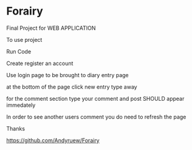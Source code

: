 # Forairy
Final Project for WEB APPLICATION

To use project

Run Code

Create register an account

Use login page to be brought to diary entry page

at the bottom of the page click new entry type away

for the comment section type your comment and post SHOULD appear immedately

In order to see another users comment you do need to refresh the page

Thanks

https://github.com/Andyruew/Forairy
